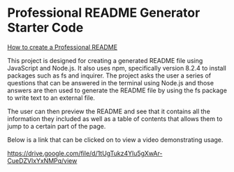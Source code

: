 # Professional README Generator Starter Code

[How to create a Professional README](https://coding-boot-camp.github.io/full-stack/github/professional-readme-guide)


This project is designed for creating a generated README file using JavaScript and Node.js. It also uses npm, specifically version 8.2.4 to install packages such as fs and inquirer. The project asks the user a series of questions that can be answered in the terminal using Node.js and those answers are then used to generate the README file by using the fs package to write text to an external file.

The user can then preview the README and see that it contains all the information they included as well as a table of contents that allows them to jump to a certain part of the page.

Below is a link that can be clicked on to view a video demonstrating usage.

https://drive.google.com/file/d/1tUgTukz4Ylu5gXwAr-CueDZVlxYxNMPq/view
